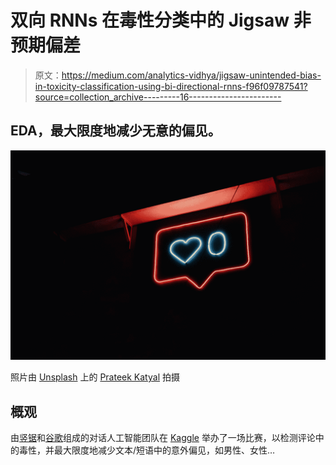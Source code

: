 # 双向 RNNs 在毒性分类中的 Jigsaw 非预期偏差

> 原文：<https://medium.com/analytics-vidhya/jigsaw-unintended-bias-in-toxicity-classification-using-bi-directional-rnns-f96f09787541?source=collection_archive---------16----------------------->

## EDA，最大限度地减少无意的偏见。

![](img/856d74a4163677999e5b774320659e3f.png)

照片由 [Unsplash](https://unsplash.com?utm_source=medium&utm_medium=referral) 上的 [Prateek Katyal](https://unsplash.com/@prateekkatyal?utm_source=medium&utm_medium=referral) 拍摄

## 概观

由[竖锯](https://jigsaw.google.com/)和[谷歌](http://www.google.com)组成的对话人工智能团队在 [Kaggle](https://www.kaggle.com/) 举办了一场比赛，以检测评论中的毒性，并最大限度地减少文本/短语中的意外偏见，如男性、女性…